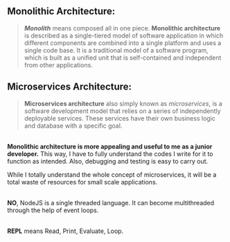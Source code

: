 <h2>Monolithic Architecture:</h2>

> <i><b>Monolith</b></i> means composed all in one piece.
> <b>Monolithic architecture</b> is described as a single-tiered model of software application in which different components are combined into a single platform and uses a single code base.
> It is a traditional model of a software program, which is built as a unified unit that is self-contained and independent from other applications.


<h2>Microservices Architecture:</h2>

> <b>Microservices architecture</b> also simply known as <i>microservices</i>, is a software development model that relies on a series of independently deployable services.
> These services have their own business logic and database with a specific goal.

</br>
<b>Monolithic architecture is more appealing and useful to me as a junior developer.</b> This way, I have to fully understand the codes I write for it to function as intended. Also, debugging and testing is easy to carry out.
<p>While I totally understand the whole concept of microservices, it will be a total waste of resources for small scale applications.</p>


</br>
<b>NO</b>, NodeJS is a single threaded language. It can become multithreaded through the help of event loops.


</br>                            <b>REPL</b> means Read, Print, Evaluate, Loop.
